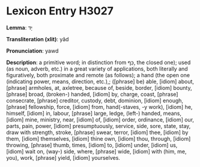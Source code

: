 # Lexicon Entry H3027

**Lemma**: יָד

**Transliteration (xlit)**: yâd

**Pronunciation**: yawd

**Description**:
a primitive word; in distinction from כַּף, the closed one); used (as noun, adverb, etc.) in a great variety of applications, both literally and figuratively, both proximate and remote (as follows); a hand (the open one (indicating power, means, direction, etc.),; ([phrase] be) able, [idiom] about, [phrase] armholes, at, axletree, because of, beside, border, [idiom] bounty, [phrase] broad, (broken-) handed, [idiom] by, charge, coast, [phrase] consecrate, [phrase] creditor, custody, debt, dominion, [idiom] enough, [phrase] fellowship, force, [idiom] from, hand(-staves, -y work), [idiom] he, himself, [idiom] in, labour, [phrase] large, ledge, (left-) handed, means, [idiom] mine, ministry, near, [idiom] of, [idiom] order, ordinance, [idiom] our, parts, pain, power, [idiom] presumptuously, service, side, sore, state, stay, draw with strength, stroke, [phrase] swear, terror, [idiom] thee, [idiom] by them, [idiom] themselves, [idiom] thine own, [idiom] thou, through, [idiom] throwing, [phrase] thumb, times, [idiom] to, [idiom] under, [idiom] us, [idiom] wait on, (way-) side, where, [phrase] wide, [idiom] with (him, me, you), work, [phrase] yield, [idiom] yourselves.
